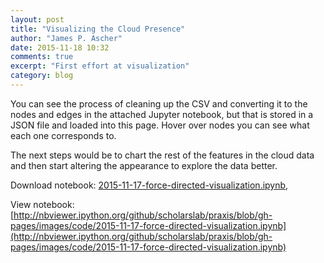 ```yaml
---
layout: post
title: "Visualizing the Cloud Presence"
author: "James P. Ascher"
date: 2015-11-18 10:32
comments: true
excerpt: "First effort at visualization"
category: blog
---
```


<div class="chart"></div>

You can see the process of cleaning up the CSV and converting it to
the nodes and edges in the attached Jupyter notebook, but that is
stored in a JSON file and loaded into this page. Hover over
nodes you can see what each one corresponds to.

The next steps would be to chart the rest of the features in the cloud
data and then start altering the appearance to explore the data better.

Download notebook: [2015-11-17-force-directed-visualization.ipynb](/images/code/2015-11-17-force-directed-visualization.ipynb),

View notebook: [http://nbviewer.ipython.org/github/scholarslab/praxis/blob/gh-pages/images/code/2015-11-17-force-directed-visualization.ipynb](http://nbviewer.ipython.org/github/scholarslab/praxis/blob/gh-pages/images/code/2015-11-17-force-directed-visualization.ipynb)

<style>

.node {
  stroke: #fff;
  stroke-width: 1.5px;
  }

.node text {
  pointer-events: none;
  font: 10px sans-serif;
  stroke: black;
  stroke-width: 0.8px;
}

.link {
  stroke: #999;
  stroke-opacity: .6;
}

</style>

<script src="//d3js.org/d3.v3.min.js"></script>
<script>

var width = 700,
    height = 700;

var color = d3.scale.category20();

var force = d3.layout.force()
    .charge( function(d) {return -20*(d.weight^2)})
    .linkDistance(80)
    .linkStrength(0.2)
    .size([width, height]);

var svg = d3.select("div.chart").append("svg")
    .attr("width", width)
    .attr("height", height);

d3.json("/images/code/2015-11-18-present-cloud-data.json", function(error, graph) {
  if (error) throw error;

  force
      .nodes(graph.nodes)
      .links(graph.links)
      .start();

  var link = svg.selectAll(".link")
      .data(graph.links)
    .enter().append("line")
      .attr("class", "link")
      .style("stroke-width", function(d) { return Math.sqrt(d.value); });

  var node = svg.selectAll(".node")
      .data(graph.nodes)
    .enter().append("g")
      .attr("class", "node")
      .call(force.drag);

    node.append("circle")
        .attr("r", 5)
        .style("fill", function(d) { return color(d.group);})

    node.append("title")
        .text(function(d) { return d.name; });

node.append("text")
      .attr("dx", 12)
      .attr("dy", ".35em")
      .text(function(d) { return d.name });

  force.on("tick", function() {
    link.attr("x1", function(d) { return d.source.x; })
        .attr("y1", function(d) { return d.source.y; })
        .attr("x2", function(d) { return d.target.x; })
        .attr("y2", function(d) { return d.target.y; });

node.attr("transform", function(d) { return "translate(" + d.x + "," + d.y + ")"; });

  });
});

</script>
